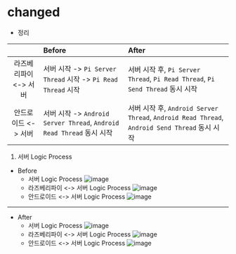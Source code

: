 # changed
- 정리

|| Before | After |
|:--:|:---|:---|
|라즈베리파이 <-> 서버 | 서버 시작 -> ```Pi Server Thread``` 시작 -> ```Pi Read Thread``` 시작 | 서버 시작 후, ```Pi Server Thread```, ```Pi Read Thread```, ```Pi Send Thread``` 동시 시작|
|안드로이드 <-> 서버 | 서버 시작 -> ```Android Server Thread```, ```Android Read Thread``` 동시 시작 | 서버 시작 후, ```Android Server Thread```, ```Android Read Thread```, ```Android Send Thread``` 동시 시작|


1. 서버 Logic Process
  - Before
    - 서버 Logic Process
    ![image](https://user-images.githubusercontent.com/49339278/147593835-027ce177-8be3-4e03-a7e9-a2e5ce74198d.png)
    - 라즈베리파이 <-> 서버 Logic Process
    ![image](https://user-images.githubusercontent.com/49339278/147593913-95303eed-c240-45b4-838c-9b70e084bfd3.png)
    - 안드로이드 <-> 서버 Logic Process
    ![image](https://user-images.githubusercontent.com/49339278/147593937-18a24d95-05db-41e7-8bc3-0f6863fda6cd.png)
---
  - After
    - 서버 Logic Process
    ![image](https://user-images.githubusercontent.com/49339278/147594502-2a38d093-8ed2-4016-aa5c-a928b7d0443d.png)
    - 라즈베리파이 <-> 서버 Logic Process
    ![image](https://user-images.githubusercontent.com/49339278/147594452-17c76998-c7f0-4209-911a-27e9bbdaaee8.png)
    - 안드로이드 <-> 서버 Logic Process
    ![image](https://user-images.githubusercontent.com/49339278/147594524-ec6d1e74-dfac-495b-aa04-a8448c70fb23.png)

